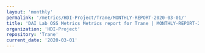 ```yaml
---
layout: 'monthly'
permalink: '/metrics/HDI-Project/Trane/MONTHLY-REPORT-2020-03-01/'
title: 'DAI Lab OSS Metrics Metrics report for Trane | MONTHLY-REPORT-2020-03-01'
organization: 'HDI-Project'
repository: 'Trane'
current_date: '2020-03-01'
---
```


